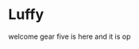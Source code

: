 # Luffy
welcome
gear five is here and it is op 
 
 
  
  
     
                   
                     
                              
                                             
                      
                          
               
     
  
 
